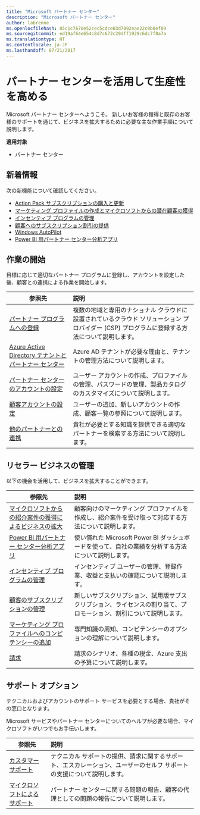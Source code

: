 ```yaml
---
title: "Microsoft パートナー センター"
description: "Microsoft パートナー センター"
author: labrenne
ms.openlocfilehash: 85c1c7670e52cec5cdce03d7092eae22c0b0ef09
ms.sourcegitcommit: ed19af64e654c8d7c672c29dff1929c6dc7f8a7a
ms.translationtype: HT
ms.contentlocale: ja-JP
ms.lasthandoff: 07/21/2017
---
```

# <a name="increase-your-productivity-with-partner-center"></a>パートナー センターを活用して生産性を高める

Microsoft パートナー センターへようこそ。 新しいお客様の獲得と既存のお客様のサポートを通じて、ビジネスを拡大するために必要な主な作業手順について説明します。

**適用対象**

-  パートナー センター 


## <a name="whats-new"></a>新着情報

 次の新機能について確認してください。 

- [Action Pack サブスクリプションの購入と更新](mpn-get-action-pack.md)
- [マーケティング プロファイルの作成とマイクロソフトからの潜在顧客の獲得](referrals.md)
- [インセンティブ プログラムの管理](manage-your-incentives-in-partner-center.md)
- [顧客へのサブスクリプション割引の提供](promotions.md)
- [Windows AutoPilot](autopilot.md)
- [Power BI 用パートナー センター分析アプリ](power-bi-app-for-direct-partners.md)

## <a name="get-started"></a>作業の開始

目標に応じて適切なパートナー プログラムに登録し、アカウントを設定した後、顧客との連携による作業を開始します。

| **参照先**  | **説明**  |
|------------|:-------------|
|[パートナー プログラムへの登録](enrolling-in-the-csp-program.md)|複数の地域と専用のナショナル クラウドに設置されているクラウド ソリューション プロバイダー (CSP) プログラムに登録する方法について説明します。|
|[Azure Active Directory テナントとパートナー センター](azure-active-directory-tenants-and-partner-center.md)|Azure AD テナントが必要な理由と、テナントの管理方法について説明します。|
|[パートナー センターのアカウントの設定](partner-center-account-setup.md)|ユーザー アカウントの作成、プロファイルの管理、パスワードの管理、製品カタログのカスタマイズについて説明します。|
|[顧客アカウントの設定](customer-accounts.md)|ユーザーの追加、新しいアカウントの作成、顧客一覧の参照について説明します。|
|[他のパートナーとの連携](work-with-other-partners.md)|貴社が必要とする知識を提供できる適切なパートナーを検索する方法について説明します。|

## <a name="manage-your-reseller-business"></a>リセラー ビジネスの管理

以下の機会を活用して、ビジネスを拡大することができます。

| **参照先**  |**説明**   |
|------------|:-------------|
|[マイクロソフトからの紹介案件の獲得によるビジネスの拡大](referrals.md)|顧客向けのマーケティング プロファイルを作成し、紹介案件を受け取って対応する方法について説明します。|
|[Power BI 用パートナー センター分析アプリ](power-bi-app-for-direct-partners.md)| 使い慣れた Microsoft Power BI ダッシュボードを使って、自社の業績を分析する方法について説明します。|
|[インセンティブ プログラムの管理](manage-your-incentives-in-partner-center.md)|インセンティブ ユーザーの管理、登録作業、収益と支払いの確認について説明します。|
|[顧客のサブスクリプションの管理](customer-subscriptions.md)|新しいサブスクリプション、試用版サブスクリプション、ライセンスの割り当て、プロモーション、割引について説明します。|
|[マーケティング プロファイルへのコンピテンシーの追加](learn-about-competencies.md)|専門知識の周知、コンピテンシーのオプションの理解について説明します。|
|[請求](billing.md)|請求のシナリオ、各種の税金、Azure 支出の予算について説明します。|

## <a name="understand-your-support-options"></a>サポート オプション

テクニカルおよびアカウントのサポート サービスを必要とする場合、貴社がその窓口となります。

Microsoft サービスやパートナー センターについてのヘルプが必要な場合、マイクロソフトがいつでもお手伝いします。 

| **参照先**  | **説明**  |
|------------|:-------------|
|[カスタマー サポート](customer-support.md)|テクニカル サポートの提供、請求に関するサポート、エスカレーション、ユーザーのセルフ サポートの支援について説明します。|
|[マイクロソフトによるサポート](support-from-microsoft--.md)|パートナー センターに関する問題の報告、顧客の代理としての問題の報告について説明します。|